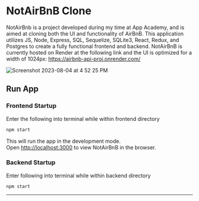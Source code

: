 <!--!!START SILENT -->
# NotAirBnB Clone
<!--!!END -->
<!--!!ADD -->
<!-- # `<name of application here>` -->
<!--!!END_ADD -->

NotAirBnb is a project developed during my time at App Academy, and is aimed at cloning both the UI and  functionality of AirBnB. This application utilizes JS, Node, Express, SQL, Sequelize, SQLite3, React, Redux, and Postgres to create a fully functional frontend and backend. NotAirBnB is currently hosted on Render at the following link and the UI is optimized for a width of 1024px:
https://airbnb-api-proj.onrender.com/


![Screenshot 2023-08-04 at 4 52 25 PM](https://github.com/wpcamp/API-Project/assets/125541324/90b6bc6a-7c83-4a32-9a52-e05554ee6eb2)

## Run App

### Frontend Startup

Enter the following into terminal while within frontend directory

```bash
npm start
```

This will run the app in the development mode.\
Open [http://localhost:3000](http://localhost:3000) to view NotAirBnB in the browser.

### Backend Startup

Enter following into terminal while within backend directory

```bash
npm start
```

---
